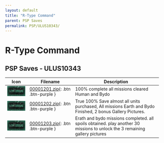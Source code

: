 ```yaml
---
layout: default
title: "R-Type Command"
parent: PSP Saves
permalink: PSP/ULUS10343/
---
```

# R-Type Command

## PSP Saves - ULUS10343

| Icon | Filename | Description |
|------|----------|-------------|
| ![R-Type Command](ICON0.PNG) | [00001201.zip](00001201.zip){: .btn .btn-purple } | 100% complete all missions cleared Human and Bydo |
| ![R-Type Command](ICON0.PNG) | [00001202.zip](00001202.zip){: .btn .btn-purple } | True 100% Save almost all units purchased, All missions Earth and Bydo Finished, 2 bonus Gallery Pictures. |
| ![R-Type Command](ICON0.PNG) | [00001203.zip](00001203.zip){: .btn .btn-purple } | Erath and bydo missions completed. all spoils obtained. play another 30 missions to unlock the 3 remaining gallery pictures |
